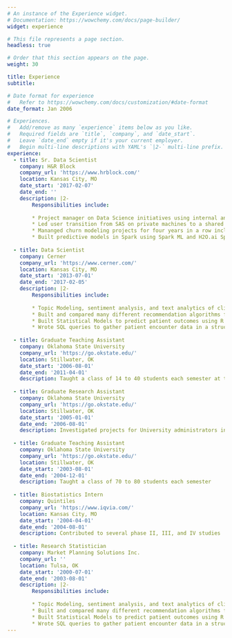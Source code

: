 ```yaml
---
# An instance of the Experience widget.
# Documentation: https://wowchemy.com/docs/page-builder/
widget: experience

# This file represents a page section.
headless: true

# Order that this section appears on the page.
weight: 30

title: Experience
subtitle:

# Date format for experience
#   Refer to https://wowchemy.com/docs/customization/#date-format
date_format: Jan 2006

# Experiences.
#   Add/remove as many `experience` items below as you like.
#   Required fields are `title`, `company`, and `date_start`.
#   Leave `date_end` empty if it's your current employer.
#   Begin multi-line descriptions with YAML's `|2-` multi-line prefix.
experience:
  - title: Sr. Data Scientist
    company: H&R Block
    company_url: 'https://www.hrblock.com/'
    location: Kansas City, MO
    date_start: '2017-02-07'
    date_end: ''
    description: |2-
        Responsibilities include:
        
        * Project manager on Data Science initiatives using internal and external staff
        * Led user transition from SAS on private machines to a shared big data analytics platform
        * Mananged churn modeling projects for four years in a row including allocating work and overseeing results
        * Built predictive models in Spark using Spark ML and H2O.ai Sparkling Water
        
  - title: Data Scientist
    company: Cerner
    company_url: 'https://www.cerner.com/'
    location: Kansas City, MO
    date_start: '2013-07-01'
    date_end: '2017-02-05'
    description: |2-
        Responsibilities include:
        
        * Topic Modeling, sentiment analysis, and text analytics of client and employee comments
        * Built and compared many different recommendation algorithms for consulting services
        * Built Statistical Models to predict patient outcomes using R
        * Wrote SQL queries to gather patient encounter data in a structured database
        
  - title: Graduate Teaching Assistant
    company: Oklahoma State University
    company_url: 'https://go.okstate.edu/'
    location: Stillwater, OK
    date_start: '2006-08-01'
    date_end: '2011-04-01'
    description: Taught a class of 14 to 40 students each semester at the Tulsa camupus
    
  - title: Graduate Research Assistant
    company: Oklahoma State University
    company_url: 'https://go.okstate.edu/'
    location: Stillwater, OK
    date_start: '2005-01-01'
    date_end: '2006-08-01'
    description: Investigated projects for University administrators including student retention
    
  - title: Graduate Teaching Assistant
    company: Oklahoma State University
    company_url: 'https://go.okstate.edu/'
    location: Stillwater, OK
    date_start: '2003-08-01'
    date_end: '2004-12-01'
    description: Taught a class of 70 to 80 students each semester
    
  - title: Biostatistics Intern
    company: Quintiles
    company_url: 'https://www.iqvia.com/'
    location: Kansas City, MO
    date_start: '2004-04-01'
    date_end: '2004-08-01'
    description: Contributed to several phase II, III, and IV studies
    
  - title: Research Statistician
    company: Market Planning Solutions Inc.
    company_url: ''
    location: Tulsa, OK
    date_start: '2000-07-01'
    date_end: '2003-08-01'
    description: |2-
        Responsibilities include:
        
        * Topic Modeling, sentiment analysis, and text analytics of client and employee comments
        * Built and compared many different recommendation algorithms for consulting services
        * Built Statistical Models to predict patient outcomes using R
        * Wrote SQL queries to gather patient encounter data in a structured database
---
```

